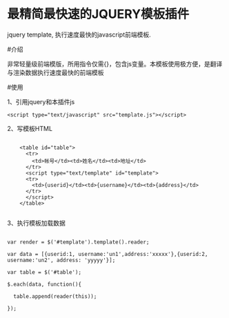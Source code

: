 # 最精简最快速的JQUERY模板插件
jquery template, 执行速度最快的javascript前端模板.

#介绍

非常轻量级前端模版，所用指令仅需{}，包含js变量。本模板使用极方便，是翻译与渲染数据执行速度最快的前端模板

#使用

1、引用jquery和本插件js
<pre><code>&lt;script type="text/javascript" src="template.js"&gt;&lt;/script&gt;
</code></pre>

2、写模板HTML

<pre><code>
    &lt;table id="table"&gt;
      &lt;tr&gt;
        &lt;td>帐号&lt;/td&gt;&lt;td&gt;姓名&lt;/td&gt;&lt;td&gt;地址&lt;/td&gt;
      &lt;/tr&gt;
      &lt;script type="text/template" id="template"&gt;
      &lt;tr&gt;
        &lt;td&gt;{userid}&lt;/td&gt;&lt;td&gt;{username}&lt;/td&gt;&lt;td&gt;{address}&lt;/td&gt;
      &lt;/tr&gt;
      &lt;/script&gt;
    &lt;/table&gt;

</code></pre>

3、执行模板加载数据

<pre><code>
var render = $('#template').template().reader;

var data = [{userid:1, username:'un1',address:'xxxxx'},{userid:2, username:'un2', address: 'yyyyy'}];

var table = $('#table');

$.each(data, function(){

  table.append(reader(this));
  
});
<pre><code>
